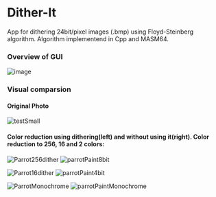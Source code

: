 # Dither-It
App for dithering 24bit/pixel images (.bmp) using Floyd-Steinberg algorithm. Algorithm implementend in Cpp and MASM64.

<h3>Overview of GUI</h3>

![image](https://github.com/user-attachments/assets/163555d7-e05c-45d4-9c3e-9817d0ced47d)

<h3>Visual comparsion</h3>

<h4>Original Photo</h4>

![testSmall](https://github.com/user-attachments/assets/ca2dd483-2907-43ed-91dd-8cdad45635e2)

<h4>Color reduction using dithering(left) and without using it(right). Color reduction to 256, 16 and 2 colors:</h4>

![Parrot256dither](https://github.com/user-attachments/assets/ab3a48cf-a0ee-4e63-9847-610858855b36)
![parrotPaint8bit](https://github.com/user-attachments/assets/13ff6c9a-a358-447b-b263-68ff11fe56eb)

![Parrot16dither](https://github.com/user-attachments/assets/7c877612-1b77-4967-8fb5-62066d02c1bf)
![parrotPaint4bit](https://github.com/user-attachments/assets/34713777-42bb-4780-985c-82756e8ca007)

![ParrotMonochrome](https://github.com/user-attachments/assets/4ae10a13-4079-4c8d-ad75-e79cb5c2fea1)
![parrotPaintMonochrome](https://github.com/user-attachments/assets/b84ef37c-939d-4b07-809f-688a7df8ea0a)
